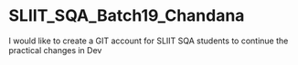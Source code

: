 # SLIIT_SQA_Batch19_Chandana
I would like to create a GIT account for SLIIT SQA students to continue the practical
changes in Dev
